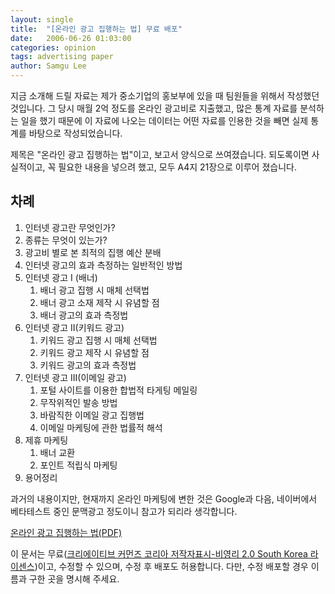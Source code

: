 ```yaml
---
layout: single
title:  "[온라인 광고 집행하는 법] 무료 배포"
date:   2006-06-26 01:03:00
categories: opinion
tags: advertising paper
author: Samgu Lee
---
```

지금 소개해 드릴 자료는 제가 중소기업의 홍보부에 있을 때 팀원들을 위해서 작성했던 것입니다. 그 당시 매월 2억 정도를 온라인 광고비로 지출했고, 많은 통계 자료를 분석하는 일을 했기 때문에 이 자료에 나오는 데이터는 어떤 자료를 인용한 것을 빼면 실제 통계를 바탕으로 작성되었습니다.

제목은 "온라인 광고 집행하는 법"이고, 보고서 양식으로 쓰여졌습니다. 되도록이면 사실적이고, 꼭 필요한 내용을 넣으려 했고, 모두 A4지 21장으로 이루어 졌습니다.

## 차례

1. 인터넷 광고란 무엇인가?
2. 종류는 무엇이 있는가?
3. 광고비 별로 본 최적의 집행 예산 분배
4. 인터넷 광고의 효과 측정하는 일반적인 방법
5. 인터넷 광고 I (배너)
    1. 배너 광고 집행 시 매체 선택법
    2. 배너 광고 소재 제작 시 유념할 점
    3. 배너 광고의 효과 측정법
6. 인터넷 광고 II(키워드 광고)
    1. 키워드 광고 집행 시 매체 선택법
    2. 키워드 광고 제작 시 유념할 점
    3. 키워드 광고의 효과 측정법
7. 인터넷 광고 III(이메일 광고)
    1. 포털 사이트를 이용한 합법적 타게팅 메일링
    2. 무작위적인 발송 방법
    3. 바람직한 이메일 광고 집행법
    4. 이메일 마케팅에 관한 법률적 해석
8. 제휴 마케팅
    1. 배너 교환
    2. 포인트 적립식 마케팅
9. 용어정리

과거의 내용이지만, 현재까지 온라인 마케팅에 변한 것은 Google과 다음, 네이버에서 베타테스트 중인 문맥광고 정도이니 참고가 되리라 생각합니다.

[온라인 광고 집행하는 법(PDF)](/assets/how-to-online-advertising.pdf)

이 문서는 무료([크리에이티브 커먼즈 코리아 저작자표시-비영리 2.0 South Korea 라이센스](http://creativecommons.org/licenses/by-nc/2.0/kr/))이고, 수정할 수 있으며, 수정 후 배포도 허용합니다. 다만, 수정 배포할 경우 이름과 구한 곳을 명시해 주세요.
